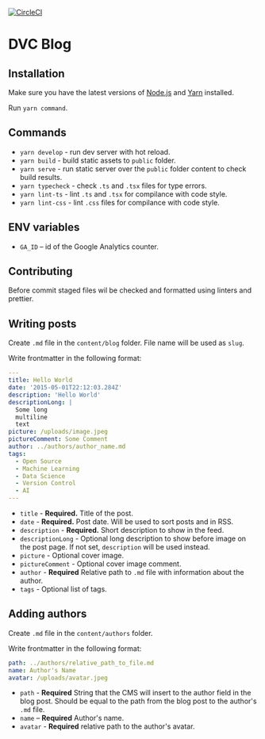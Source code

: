 [![CircleCI](https://circleci.com/gh/iterative/blog.svg?style=svg)](https://circleci.com/gh/iterative/blog)

# DVC Blog

## Installation

Make sure you have the latest versions of [Node.js](https://nodejs.org) and
[Yarn](https://yarnpkg.com) installed.

Run `yarn command`.

## Commands

- `yarn develop` - run dev server with hot reload.
- `yarn build` - build static assets to `public` folder.
- `yarn serve` - run static server over the `public` folder content to check
  build results.
- `yarn typecheck` - check `.ts` and `.tsx` files for type errors.
- `yarn lint-ts` - lint `.ts` and `.tsx` for compilance with code style.
- `yarn lint-css` - lint `.css` files for compilance with code style.

## ENV variables

- `GA_ID` – id of the Google Analytics counter.

## Contributing

Before commit staged files wil be checked and formatted using linters and
prettier.

## Writing posts

Create `.md` file in the `content/blog` folder. File name will be used as
`slug`.

Write frontmatter in the following format:

```yml
---
title: Hello World
date: '2015-05-01T22:12:03.284Z'
description: 'Hello World'
descriptionLong: |
  Some long
  multiline
  text
picture: /uploads/image.jpeg
pictureComment: Some Comment
author: ../authors/author_name.md
tags:
  - Open Source
  - Machine Learning
  - Data Science
  - Version Control
  - AI
---

```

- `title` - **Required.** Title of the post.
- `date` - **Required.** Post date. Will be used to sort posts and in RSS.
- `description` - **Required.** Short description to show in the feed.
- `descriptionLong` - Optional long description to show before image on the post
  page. If not set, `description` will be used instead.
- `picture` - Optional cover image.
- `pictureComment` - Optional cover image comment.
- `author` - **Required** Relative path to `.md` file with information about the
  author.
- `tags` - Optional list of tags.

## Adding authors

Create `.md` file in the `content/authors` folder.

Write frontmatter in the following format:

```yml
path: ../authors/relative_path_to_file.md
name: Author's Name
avatar: /uploads/avatar.jpeg
```

- `path` - **Required** String that the CMS will insert to the author field in
  the blog post. Should be equal to the path from the blog post to the author's
  `.md` file.
- `name` – **Required** Author's name.
- `avatar` - **Required** relative path to the author's avatar.
